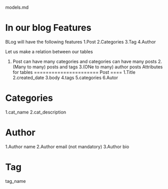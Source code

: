 models.md

In our blog
Features
========
BLog will have the following features
1.Post
2.Categories
3.Tag
4.Author

Let us make a relation between our tables
1. Post can have many categories and categories can have many posts
2.(Many to many) posts and tags
3.(ONe to many) author posts
Attributes for tables
======================
Post
====
1.Title
2.created_date
3.body
4.tags
5.categories
6.Autor

Categories
==========
1.cat_name
2.cat_description

Author
======
1.Author name
2.Author email (not mandatory)
3.Author bio

Tag
===
tag_name